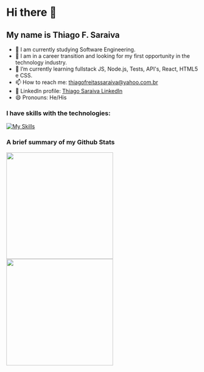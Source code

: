 # Hi there 👋
## My name is Thiago F. Saraiva

- 🔭 I am currently studying Software Engineering.
- 🎯 I am in a career transition and looking for my first opportunity in the technology industry.
- 🌱 I’m currently learning fullstack JS, Node.js, Tests, API's, React, HTML5 e CSS.  
- 📫 How to reach me: thiagofreitassaraiva@yahoo.com.br
- 👔 LinkedIn profile: [Thiago Saraiva LinkedIn](https://www.linkedin.com/in/thiago-saraiva-34a7895a/target=blank)
- 😄 Pronouns: He/His

### I have skills with the technologies:
[![My Skills](https://skillicons.dev/icons?i=js,nodejs,react,html,css,java,spring,cs,python,c,cpp,dotnet,mongodb,mysql,firebase)](https://skillicons.dev)

### A brief summary of my Github Stats
<div>
  <a href="https://github.com/Thisaraiva">
  <img height="280em" src="https://github-readme-stats.vercel.app/api?username=Thisaraiva&show_icons=true&theme=github_dark&count_private=true"/>
  <img height="280em" src="https://github-readme-stats.vercel.app/api/top-langs/?username=Thisaraiva&layout=compact&langs_count=16&theme=prussian"/>
</div>
